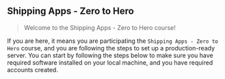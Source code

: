## Shipping Apps - Zero to Hero
> Welcome to the Shipping Apps - Zero to Hero course!

If you are here, it means you are participating the `Shipping Apps - Zero to Hero` course, and you are following the steps to set up a production-ready server.
You can start by following the steps below to make sure you have required software installed on your local machine, and you have required accounts created.
